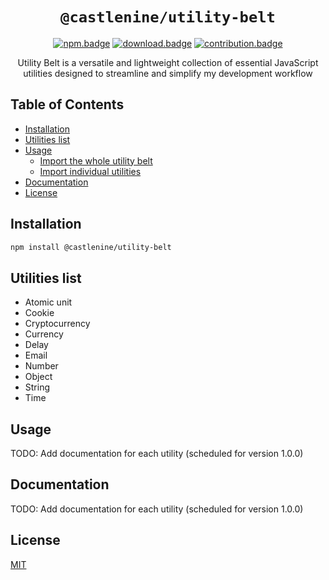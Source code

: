 <div align="center">

# `@castlenine/utility-belt`

[![npm.badge]][npm] [![download.badge]][download] [![contribution.badge]][contribution]

Utility Belt is a versatile and lightweight collection of essential JavaScript utilities designed to streamline and
simplify my development workflow
</div>

## Table of Contents

- [Installation](#installation)
- [Utilities list](#utilities-list)
- [Usage](#usage)
  - [Import the whole utility belt](#import-the-whole-utility-belt)
  - [Import individual utilities](#import-individual-utilities)
- [Documentation](#documentation)
- [License](#license)

## Installation

```bash
npm install @castlenine/utility-belt
```

## Utilities list

- Atomic unit
- Cookie
- Cryptocurrency
- Currency
- Delay
- Email
- Number
- Object
- String
- Time

## Usage

TODO: Add documentation for each utility (scheduled for version 1.0.0)

## Documentation

TODO: Add documentation for each utility (scheduled for version 1.0.0)

## License

[MIT](./LICENSE.md)

[npm]: https://www.npmjs.com/package/@castlenine/utility-belt
[npm.badge]: https://img.shields.io/npm/v/@castlenine/utility-belt
[download]: https://www.npmjs.com/package/@castlenine/utility-belt
[download.badge]: https://img.shields.io/npm/d18m/@castlenine/utility-belt
[contribution]: https://github.com/Castlenine/utility-belt
[contribution.badge]: https://img.shields.io/badge/contributions-welcome-green
